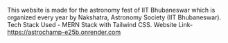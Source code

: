 This website is made for the astronomy fest of IIT Bhubaneswar which is organized every year by Nakshatra, Astronomy Society (IIT Bhubaneswar).
Tech Stack Used - MERN Stack with Tailwind CSS.
Website Link- https://astrochamp-e25b.onrender.com

